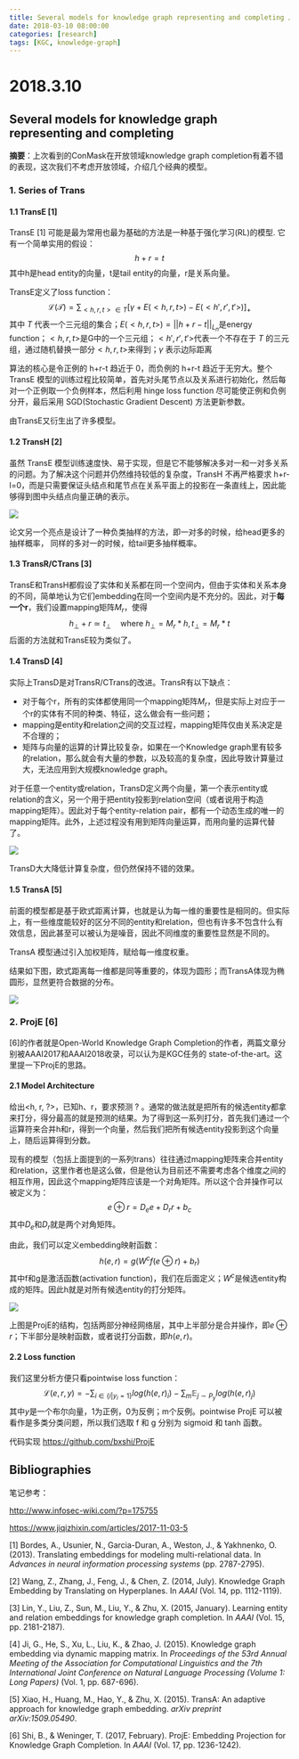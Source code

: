 ```yaml
---
title: Several models for knowledge graph representing and completing 几个知识图谱模型
date: 2018-03-10 08:00:00
categories: [research]
tags: [KGC, knowledge-graph]
---
```


# 2018.3.10

## Several models for knowledge graph representing and completing

**摘要**：上次看到的ConMask在开放领域knowledge graph completion有着不错的表现，这次我们不考虑开放领域，介绍几个经典的模型。

### 1. Series of Trans

#### 1.1 TransE \[1\] 

TransE \[1\] 可能是最为常用也最为基础的方法是一种基于强化学习(RL)的模型. 它有一个简单实用的假设：
$$
h+r = t
$$
其中h是head entity的向量，t是tail entity的向量，r是关系向量。

TransE定义了loss function：
$$
\mathcal{L(T)} = \sum_{<h,r,t>\in T} [\gamma + E(<h,r,t>) - E(<h',r',t'>)]_+
$$
其中 $T$ 代表一个三元组的集合；$E(<h,r,t>) = ||h+r-t||_{L_n}$是energy function；$<h,r,t>$是G中的一个三元组；$<h',r',t'>$代表一个不存在于 $T$ 的三元组，通过随机替换一部分$<h,r,t>$来得到；$\gamma$ 表示边际距离

算法的核心是令正例的 h+r-t 趋近于 0，而负例的 h+r-t 趋近于无穷大。整个 TransE 模型的训练过程比较简单，首先对头尾节点以及关系进行初始化，然后每对一个正例取一个负例样本，然后利用 hinge loss function 尽可能使正例和负例分开，最后采用 SGD(Stochastic Gradient Descent) 方法更新参数。

由TransE又衍生出了许多模型。

#### 1.2 TransH \[2\]

虽然 TransE 模型训练速度快、易于实现，但是它不能够解决多对一和一对多关系的问题。为了解决这个问题并仍然维持较低的复杂度，TransH 不再严格要求 h+r-l=0，而是只需要保证头结点和尾节点在关系平面上的投影在一条直线上，因此能够得到图中头结点向量正确的表示。

<img src="transH.png">

论文另一个亮点是设计了一种负类抽样的方法，即一对多的时候，给head更多的抽样概率， 同样的多对一的时候，给tail更多抽样概率。



#### 1.3 TransR/CTrans \[3\] 

TransE和TransH都假设了实体和关系都在同一个空间内，但由于实体和关系本身的不同，简单地认为它们embedding在同一个空间内是不充分的。因此，对于**每一个r**，我们设置mapping矩阵$M_r$，使得
$$
h_{\perp} + r \simeq t_{\perp} \quad \text{where } h_{\perp} = M_{r}*h, t_{\perp} = M_{r}*t
$$
后面的方法就和TransE较为类似了。

#### 1.4 TransD \[4\]

实际上TransD是对TransR/CTrans的改进。TransR有以下缺点：

- 对于每个r，所有的实体都使用同一个mapping矩阵$M_{r}$，但是实际上对应于一个r的实体有不同的种类、特征，这么做会有一些问题；
- mapping是entity和relation之间的交互过程，mapping矩阵仅由关系决定是不合理的；
- 矩阵与向量的运算的计算比较复杂，如果在一个Knowledge graph里有较多的relation，那么就会有大量的参数，以及较高的复杂度，因此导致计算量过大，无法应用到大规模knowledge graph。

对于任意一个entity或relation，TransD定义两个向量，第一个表示entity或relation的含义，另一个用于把entity投影到relation空间（或者说用于构造mapping矩阵）。因此对于每个entity-relation pair，都有一个动态生成的唯一的mapping矩阵。此外，上述过程没有用到矩阵向量运算，而用向量的运算代替了。

<img src="TransD.png">

TransD大大降低计算复杂度，但仍然保持不错的效果。

#### 1.5 TransA \[5\]

前面的模型都是基于欧式距离计算，也就是认为每一维的重要性是相同的。但实际上，有一些维度能较好的区分不同的entity和relation，但也有许多不包含什么有效信息，因此甚至可以被认为是噪音，因此不同维度的重要性显然是不同的。

TransA 模型通过引入加权矩阵，赋给每一维度权重。

结果如下图，欧式距离每一维都是同等重要的，体现为圆形；而TransA体现为椭圆形，显然更符合数据的分布。

<img src="TransA.png">



### 2. ProjE \[6\]

\[6\]的作者就是Open-World Knowledge Graph Completion的作者，两篇文章分别被AAAI2017和AAAI2018收录，可以认为是KGC任务的 state-of-the-art。这里提一下ProjE的思路。

#### 2.1 Model Architecture

给出\<h, r, ?\>，已知h、r，要求预测 ? 。通常的做法就是把所有的候选entity都拿来打分，得分最高的就是预测的结果。为了得到这一系列打分，首先我们通过一个运算符来合并h和r，得到一个向量，然后我们把所有候选entity投影到这个向量上，随后运算得到分数。

现有的模型（包括上面提到的一系列trans）往往通过mapping矩阵来合并entity和relation，这里作者也是这么做，但是他认为目前还不需要考虑各个维度之间的相互作用，因此这个mapping矩阵应该是一个对角矩阵。所以这个合并操作可以被定义为：
$$
e \oplus r = D_e e + D_r r + b_c
$$
其中$D_e$和$D_r$就是两个对角矩阵。

由此，我们可以定义embedding映射函数：
$$
h(e, r) = g(W^c f(e \oplus r) + b_r )
$$
其中f和g是激活函数(activation function)，我们在后面定义；$W^c$是候选entity构成的矩阵。因此h就是对所有候选entity的打分矩阵。

<img src="ProjE.png">

上图是ProjE的结构，包括两部分神经网络层，其中上半部分是合并操作，即$e \oplus r$；下半部分是映射函数，或者说打分函数，即$h(e,r)$。

#### 2.2 Loss function

我们这里分析方便只看pointwise loss function：
$$
\mathcal{L}(e, r, y) = - \sum_{i\in\{i|y_i=1\}} {log(h(e,r)_i)} - \sum_{m} {\mathbb{E}_{j \sim P_y} log(h(e,r)_j)}
$$
其中$y$是一个布尔向量，1为正例，0为反例；m个反例。pointwise ProjE 可以被看作是多类分类问题，所以我们选取 f 和 g 分别为 sigmoid 和 tanh 函数。

代码实现 https://github.com/bxshi/ProjE

## Bibliographies

笔记参考：

http://www.infosec-wiki.com/?p=175755

https://www.jiqizhixin.com/articles/2017-11-03-5

\[1\] Bordes, A., Usunier, N., Garcia-Duran, A., Weston, J., & Yakhnenko, O. (2013). Translating embeddings for modeling multi-relational data. In *Advances in neural information processing systems* (pp. 2787-2795).

\[2\] Wang, Z., Zhang, J., Feng, J., & Chen, Z. (2014, July). Knowledge Graph Embedding by Translating on Hyperplanes. In *AAAI* (Vol. 14, pp. 1112-1119).

\[3\] Lin, Y., Liu, Z., Sun, M., Liu, Y., & Zhu, X. (2015, January). Learning entity and relation embeddings for knowledge graph completion. In *AAAI* (Vol. 15, pp. 2181-2187).

\[4\] Ji, G., He, S., Xu, L., Liu, K., & Zhao, J. (2015). Knowledge graph embedding via dynamic mapping matrix. In *Proceedings of the 53rd Annual Meeting of the Association for Computational Linguistics and the 7th International Joint Conference on Natural Language Processing (Volume 1: Long Papers)* (Vol. 1, pp. 687-696).

\[5\] Xiao, H., Huang, M., Hao, Y., & Zhu, X. (2015). TransA: An adaptive approach for knowledge graph embedding. *arXiv preprint arXiv:1509.05490*.

\[6\] Shi, B., & Weninger, T. (2017, February). ProjE: Embedding Projection for Knowledge Graph Completion. In *AAAI* (Vol. 17, pp. 1236-1242).